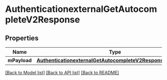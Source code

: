 # AuthenticationexternalGetAutocompleteV2Response

## Properties
Name | Type | Description | Notes
------------ | ------------- | ------------- | -------------
**mPayload** | [**AuthenticationexternalGetAutocompleteV2ResponseMPayload***](AuthenticationexternalGetAutocompleteV2ResponseMPayload.md) |  | 

[[Back to Model list]](../README.md#documentation-for-models) [[Back to API list]](../README.md#documentation-for-api-endpoints) [[Back to README]](../README.md)


